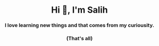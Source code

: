 <h1 align="center">Hi 👋, I'm Salih</h1>
<h3 align="center">I love learning new things and that comes from my curiousity. </h3>
<h3 align="center">(That's all)</h3>
